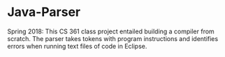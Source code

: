 # Java-Parser
Spring 2018: This CS 361 class project entailed building a compiler from scratch. The parser takes tokens with program instructions and identifies errors when running text files of code in Eclipse.
